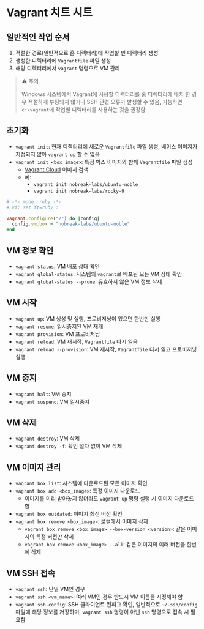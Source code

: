# Vagrant 치트 시트

## 일반적인 작업 순서

1. 적절한 경로(일반적으로 홈 디렉터리)에 작업할 빈 디렉터리 생성
2. 생성한 디렉터리에 `Vagrantfile` 파일 생성
3. 해당 디렉터리에서 `vagrant` 명령으로 VM 관리

> ⚠️ 주의
> 
> Windows 시스템에서 Vagrant에 사용할 디렉터리를 홈 디렉터리에 배치 한 경우 적절하게 부팅되지 않거나 SSH 관련 오류가 발생할 수 있음, 가능하면 `c:\vagrant`에 작업별 디렉터리를 사용하는 것을 권장함

## 초기화

- `vagrant init`: 현재 디렉터리에 새로운 `Vagrantfile` 파일 생성, 베이스 이미지가 지정되지 않아 `vagrant up` 할 수 없음
- `vagrant init <box_image>`: 특정 박스 이미지와 함께 `Vagrantfile` 파일 생성
  - [Vagrant Cloud](https://app.vagrantup.com/boxes/search) 이미지 검색
  - 예:
    - `vagrant init nobreak-labs/ubuntu-noble`
    - `vagrant init nobreak-labs/rocky-9`

```ruby
# -*- mode: ruby -*-
# vi: set ft=ruby :

Vagrant.configure("2") do |config|
  config.vm.box = "nobreak-labs/ubuntu-noble"
end
```

## VM 정보 확인

- `vagrant status`: VM 배포 상태 확인
- `vagrant global-status`: 시스템의 `vagrant`로 배포된 모든 VM 상태 확인
- `vagrant global-status --prune`: 유효하지 않은 VM 정보 삭제

## VM 시작

- `vagrant up`: VM 생성 및 실행, 프로비저닝이 있으면 한번만 실행
- `vagrant resume`: 일시중지된 VM 재개
- `vagrant provision`: VM 프로비저닝
- `vagrant reload`: VM 재시작, `Vagrantfile` 다시 읽음
- `vagrant reload --provision`: VM 재시작, `Vagrantfile` 다시 읽고 프로비저닝 실행



## VM 중지

- `vagrant halt`: VM 중지
- `vagrant suspend`: VM 일시중지

## VM 삭제

- `vagrant destroy`: VM 삭제
- `vagrant destroy -f`: 확인 절차 없이 VM 삭제

## VM 이미지 관리

- `vagrant box list`: 시스템에 다운로드된 모든 이미지 확인
- `vagrant box add <box_image>`: 특정 이미지 다운로드
  - 이미지를 미리 받아놓지 않더라도 `vagrant up` 명령 실행 시 이미지 다운로드 함
- `vagrant box outdated`: 이미지 최신 버전 확인
- `vagrant box remove <box_image>`: 로컬에서 이미지 삭제
  - `vagrant box remove <box_image> --box-version <version>`: 같은 이미지의 특정 버전만 삭제
  - `vagrant box remove <box_image> --all`: 같은 이미지의 여러 버전을 한번에 삭제

## VM SSH 접속

- `vagrant ssh`: 단일 VM인 경우
- `vagrant ssh <vm_name>`: 여러 VM인 경우 반드시 VM 이름을 지정해야 함
- `vagrant ssh-config`: SSH 클라이언트 컨피그 확인, 일반적으로 `~/.ssh/config` 파일에 해당 정보를 저장하며, `vagrant ssh` 명령이 아닌 `ssh` 명령으로 접속 시 필요함
